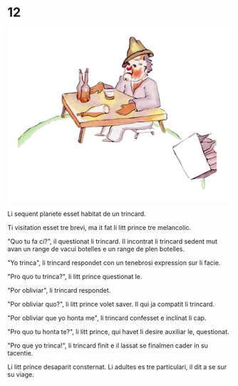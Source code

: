 # 12

<p style="text-align:center;"><img src="img/12-1.png"></p>

Li sequent planete esset habitat de un trincard.

Ti visitation esset tre brevi, ma it fat li litt prince tre melancolic.

"Quo tu fa ci?", il questionat li trincard. Il incontrat li trincard sedent mut avan un range de vacui botelles e un range de plen botelles.

"Yo trinca", li trincard respondet con un tenebrosi expression sur li facie.

"Pro quo tu trinca?", li litt prince questionat le.

"Por obliviar", li trincard respondet.

"Por obliviar quo?", li litt prince volet saver. Il qui ja compatit li trincard.

"Por obliviar que yo honta me", li trincard confesset e inclinat li cap.

"Pro quo tu honta te?", li litt prince, qui havet li desire auxiliar le, questionat.

"Pro que yo trinca!", li trincard finit e il lassat se finalmen cader in su tacentie.

Li litt prince desaparit consternat. Li adultes es tre particulari, il dit a se sur su viage.


